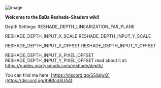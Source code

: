 ![image](https://github.com/user-attachments/assets/848759c5-84e1-4523-a325-124a93975e9c)

**Welcome to the BaBa Reshade-Shaders wiki!**

Depth Settings:
RESHADE_DEPTH_LINEARIZATION_FAR_PLANE

RESHADE_DEPTH_INPUT_X_SCALE
RESHADE_DEPTH_INPUT_Y_SCALE

RESHADE_DEPTH_INPUT_X_OFFSET
RESHADE_DEPTH_INPUT_Y_OFFSET

RESHADE_DEPTH_INPUT_X_PIXEL_OFFSET
RESHADE_DEPTH_INPUT_Y_PIXEL_OFFSET
read about it at: https://guides.martysmods.com/reshade/depth/

You can find me here: [https://discord.gg/SSjjsjwQ](https://discord.gg/99BtcdSUA4)
